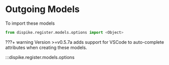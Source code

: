 # Outgoing Models

To import these models

```python
from dispike.register.models.options import <Object>
```



???+ warning
	 Version >=v0.5.7a adds support for VSCode to auto-complete attributes when creating these models.

:::dispike.register.models.options